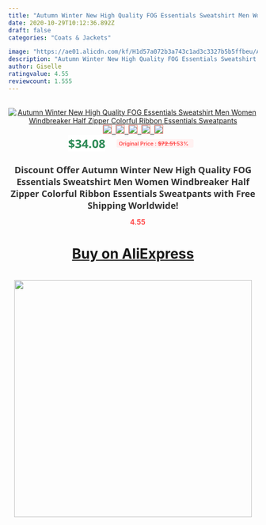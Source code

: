 ```yaml
---
title: "Autumn Winter New High Quality FOG Essentials Sweatshirt Men Women Windbreaker Half Zipper Colorful Ribbon Essentials Sweatpants"
date: 2020-10-29T10:12:36.892Z
draft: false
categories: "Coats & Jackets"

image: "https://ae01.alicdn.com/kf/H1d57a072b3a743c1ad3c3327b5b5ffbeu/Autumn-Winter-New-High-Quality-FOG-Essentials-Sweatshirt-Men-Women-Windbreaker-Half-Zipper-Colorful-Ribbon-Essentials.jpg"
description: "Autumn Winter New High Quality FOG Essentials Sweatshirt Men Women Windbreaker Half Zipper Colorful Ribbon Essentials Sweatpants"
author: Giselle
ratingvalue: 4.55
reviewcount: 1.555
---
```

<br>
<div style="text-align: center;">
<a href="https://s.click.aliexpress.com/e/_9Is2y5" target="_blank" rel="nofollow noopener noreferrer"><img alt="Autumn Winter New High Quality FOG Essentials Sweatshirt Men Women Windbreaker Half Zipper Colorful Ribbon Essentials Sweatpants" class="magnifier-image" src="https://ae01.alicdn.com/kf/H1d57a072b3a743c1ad3c3327b5b5ffbeu/Autumn-Winter-New-High-Quality-FOG-Essentials-Sweatshirt-Men-Women-Windbreaker-Half-Zipper-Colorful-Ribbon-Essentials.jpg_640x640.jpg">
<br>
<img style="border:1px solid salmon" src="https://ae01.alicdn.com/kf/H1d57a072b3a743c1ad3c3327b5b5ffbeu/Autumn-Winter-New-High-Quality-FOG-Essentials-Sweatshirt-Men-Women-Windbreaker-Half-Zipper-Colorful-Ribbon-Essentials.jpg_120x120.jpg">&nbsp;&nbsp;<img style="border:1px solid salmon" src="https://ae01.alicdn.com/kf/Hfa0dd7095c524a258eb7df7a34ec527fN/Autumn-Winter-New-High-Quality-FOG-Essentials-Sweatshirt-Men-Women-Windbreaker-Half-Zipper-Colorful-Ribbon-Essentials.jpg_120x120.jpg">&nbsp;&nbsp;<img style="border:1px solid salmon" src="https://ae01.alicdn.com/kf/H6c063f240eaa4d31a287d5c1003fb7f37/Autumn-Winter-New-High-Quality-FOG-Essentials-Sweatshirt-Men-Women-Windbreaker-Half-Zipper-Colorful-Ribbon-Essentials.jpg_120x120.jpg">&nbsp;&nbsp;<img style="border:1px solid salmon" src="https://ae01.alicdn.com/kf/H34f7a8c0ce924ddb9f77279e91090b56t/Autumn-Winter-New-High-Quality-FOG-Essentials-Sweatshirt-Men-Women-Windbreaker-Half-Zipper-Colorful-Ribbon-Essentials.jpg_120x120.jpg">&nbsp;&nbsp;<img style="border:1px solid salmon" src="https://ae01.alicdn.com/kf/H7f0a61825ee54a47a9b5493272b103903/Autumn-Winter-New-High-Quality-FOG-Essentials-Sweatshirt-Men-Women-Windbreaker-Half-Zipper-Colorful-Ribbon-Essentials.jpg_120x120.jpg"></a></div><br0>
<div style="text-align: center;"><span style="background-color: white; border: 0px; box-sizing: border-box; color: seagreen; display: inline-block; font-family: &quot;open sans&quot; , &quot;arial&quot; , &quot;helvetica&quot; , sans-serif , &quot;heiti&quot;; font-size: 24px; font-stretch: inherit; font-weight: 700; line-height: inherit; margin: 0px 10px 0px 0px; padding: 0px; vertical-align: middle;">$34.08 </span>
<span style="background: rgb(255 , 241 , 241); border-radius: 3px; border: 0px; box-sizing: border-box; color: #ff4747; display: inline-block; font-family: inherit; font-size: 12px; font-stretch: inherit; font-style: inherit; font-variant: inherit; font-weight: 600; line-height: inherit; margin: 0px; padding: 2px 5px; transform: scale(0.9); vertical-align: middle;">Original Price : <b style="text-decoration: line-through;">$72.51 </b> 53%&nbsp;&nbsp;</span></div>
<h1 style="color: #333333; display: inline-block; font-family: &quot;open sans&quot; , &quot;arial&quot; , &quot;helvetica&quot; , sans-serif , &quot;heiti&quot;; font-size: 18px; font-stretch: inherit; font-weight: 700; text-align: center;">Discount Offer Autumn Winter New High Quality FOG Essentials Sweatshirt Men Women Windbreaker Half Zipper Colorful Ribbon Essentials Sweatpants with Free Shipping Worldwide!</h1>
<div style="color: #ff4747; text-align: center;">
<img src="https://4.bp.blogspot.com/-M0ZcTcb-5uY/XleCXlxnR4I/AAAAAAAAAEc/OrjgMkXV1oMQFaCRZj5HQwOCBcu3w1FegCPcBGAYYCw/s1600/star.png" style="height: 15px;">&nbsp;<b>4.55</b></div>
<div class="button_cont" align="center"><a class="buynow_a" href="https://s.click.aliexpress.com/e/_9Is2y5" target="_blank" rel="nofollow noopener noreferrer"><H1>Buy on AliExpress</H1></a></div><br>
<div class="separator" style="clear: both; text-align: center;">
<img src="https://lh3.googleusercontent.com/-pTy5HemUv9M/XlePHvY0dAI/AAAAAAAAAE4/0nX5iRUoIWY8eMW9Dpxeirr157OZliDIgCLcBGAsYHQ/s1600/badge.gif" width="480">
</div>
